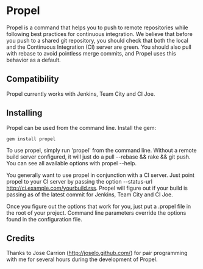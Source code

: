 # Propel

Propel is a command that helps you to push to remote repositories while following best practices for
continuous integration.  We believe that before you push to a shared git repository, you should check that
both the local and the Continuous Integration (CI) server are green.  You should also pull with rebase to avoid pointless
merge commits, and Propel uses this behavior as a default.

## Compatibility

Propel currently works with Jenkins, Team City and CI Joe.

## Installing

Propel can be used from the command line.  Install the gem:

    gem install propel

To use propel, simply run 'propel' from the command line.  Without a remote build server configured, it will
just do a pull --rebase && rake && git push.  You can see all available options with propel --help.

You generally want to use propel in conjunction with a CI server.  Just point propel to your CI server by
passing the option --status-url http://ci.example.com/yourbuild.rss.  Propel will figure out if your build is
passing as of the latest commit for Jenkins, Team City and CI Joe.

Once you figure out the options that work for you, just put a .propel file in the root of your project.
Command line parameters override the options found in the configuration file.

## Credits

Thanks to Jose Carrion (http://joselo.github.com/) for pair programming with me for several hours during the
development of Propel.
